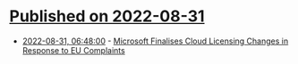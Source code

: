 # [Published on 2022-08-31](index.md)

* [2022-08-31, 06:48:00](https://soylentnews.org/article.pl?sid=22/08/30/1750201&from=rss) - [Microsoft Finalises Cloud Licensing Changes in Response to EU Complaints](https://soylentnews.org/article.pl?sid=22/08/30/1750201&from=rss)

